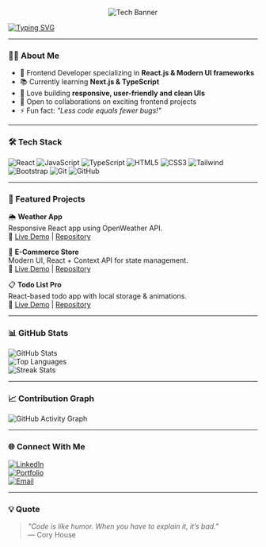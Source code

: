 

<!-- Banner / Techy Image -->
<p align="center">
  <img src="https://user-images.githubusercontent.com/73097560/115834477-dbab4500-a447-11eb-908a-139a6edaec5c.gif" alt="Tech Banner" />
</p>

<!-- PROFILE README TEMPLATE -->

<!-- Typing Animation -->
[![Typing SVG](https://readme-typing-svg.demolab.com?font=Fira+Code&size=28&pause=1000&color=38BCF3&center=true&vCenter=true&width=700&lines=Hi+👋,+I'm+Hasan+Qazi;Frontend+Developer+%7C+React.js+%7C+JavaScript;Passionate+about+Clean+UI+%26+UX;Always+Learning+New+Things+🚀)](https://git.io/typing-svg)

---

### 👨‍💻 About Me
- 🎯 Frontend Developer specializing in **React.js & Modern UI frameworks**
- 📚 Currently learning **Next.js & TypeScript**
- 🎨 Love building **responsive, user-friendly and clean UIs**
- 🤝 Open to collaborations on exciting frontend projects
- ⚡ Fun fact: *"Less code equals fewer bugs!"*

---

### 🛠️ Tech Stack
![React](https://img.shields.io/badge/-React-61DAFB?logo=react&logoColor=000&style=for-the-badge)
![JavaScript](https://img.shields.io/badge/-JavaScript-F7DF1E?logo=javascript&logoColor=000&style=for-the-badge)
![TypeScript](https://img.shields.io/badge/-TypeScript-3178C6?logo=typescript&logoColor=fff&style=for-the-badge)
![HTML5](https://img.shields.io/badge/-HTML5-E34F26?logo=html5&logoColor=fff&style=for-the-badge)
![CSS3](https://img.shields.io/badge/-CSS3-1572B6?logo=css3&logoColor=fff&style=for-the-badge)
![Tailwind](https://img.shields.io/badge/-TailwindCSS-06B6D4?logo=tailwindcss&logoColor=fff&style=for-the-badge)
![Bootstrap](https://img.shields.io/badge/-Bootstrap-7952B3?logo=bootstrap&logoColor=fff&style=for-the-badge)
![Git](https://img.shields.io/badge/-Git-F05032?logo=git&logoColor=fff&style=for-the-badge)
![GitHub](https://img.shields.io/badge/-GitHub-181717?logo=github&logoColor=fff&style=for-the-badge)

---

### 🚀 Featured Projects
🌦 **Weather App**  
Responsive React app using OpenWeather API.  
🔗 [Live Demo](#) | [Repository](#)

🛒 **E-Commerce Store**  
Modern UI, React + Context API for state management.  
🔗 [Live Demo](#) | [Repository](#)

📋 **Todo List Pro**  
React-based todo app with local storage & animations.  
🔗 [Live Demo](#) | [Repository](#)

---

### 📊 GitHub Stats
![GitHub Stats](https://github-readme-stats.vercel.app/api?username=YourUserName&show_icons=true&theme=radical&hide_border=true)  
![Top Languages](https://github-readme-stats.vercel.app/api/top-langs/?username=YourUserName&layout=compact&theme=radical&hide_border=true)  
![Streak Stats](https://streak-stats.demolab.com?user=YourUserName&theme=radical&hide_border=true)

---

### 📈 Contribution Graph
![GitHub Activity Graph](https://github-readme-activity-graph.vercel.app/graph?username=YourUserName&bg_color=0D1117&color=F75C7E&line=38BCF3&point=FFFFFF&hide_border=true)

---

### 🌐 Connect With Me
[![LinkedIn](https://img.shields.io/badge/-LinkedIn-0A66C2?logo=linkedin&logoColor=fff&style=for-the-badge)](https://www.linkedin.com/in/yourprofile/)  
[![Portfolio](https://img.shields.io/badge/-Portfolio-FF7139?logo=firefox&logoColor=fff&style=for-the-badge)](https://yourportfolio.com)  
[![Email](https://img.shields.io/badge/-Email-D14836?logo=gmail&logoColor=fff&style=for-the-badge)](mailto:youremail@gmail.com)

---

### 💡 Quote
> *"Code is like humor. When you have to explain it, it’s bad."*  
> — Cory House
